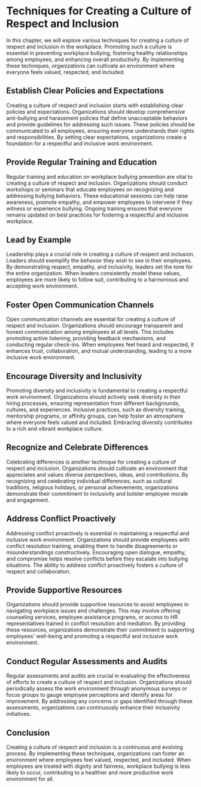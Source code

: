 # Techniques for Creating a Culture of Respect and Inclusion

In this chapter, we will explore various techniques for creating a culture of respect and inclusion in the workplace. Promoting such a culture is essential in preventing workplace bullying, fostering healthy relationships among employees, and enhancing overall productivity. By implementing these techniques, organizations can cultivate an environment where everyone feels valued, respected, and included.

## Establish Clear Policies and Expectations

Creating a culture of respect and inclusion starts with establishing clear policies and expectations. Organizations should develop comprehensive anti-bullying and harassment policies that define unacceptable behaviors and provide guidelines for addressing such issues. These policies should be communicated to all employees, ensuring everyone understands their rights and responsibilities. By setting clear expectations, organizations create a foundation for a respectful and inclusive work environment.

## Provide Regular Training and Education

Regular training and education on workplace bullying prevention are vital to creating a culture of respect and inclusion. Organizations should conduct workshops or seminars that educate employees on recognizing and addressing bullying behaviors. These educational sessions can help raise awareness, promote empathy, and empower employees to intervene if they witness or experience bullying. Ongoing training ensures that everyone remains updated on best practices for fostering a respectful and inclusive workplace.

## Lead by Example

Leadership plays a crucial role in creating a culture of respect and inclusion. Leaders should exemplify the behavior they wish to see in their employees. By demonstrating respect, empathy, and inclusivity, leaders set the tone for the entire organization. When leaders consistently model these values, employees are more likely to follow suit, contributing to a harmonious and accepting work environment.

## Foster Open Communication Channels

Open communication channels are essential for creating a culture of respect and inclusion. Organizations should encourage transparent and honest communication among employees at all levels. This includes promoting active listening, providing feedback mechanisms, and conducting regular check-ins. When employees feel heard and respected, it enhances trust, collaboration, and mutual understanding, leading to a more inclusive work environment.

## Encourage Diversity and Inclusivity

Promoting diversity and inclusivity is fundamental to creating a respectful work environment. Organizations should actively seek diversity in their hiring processes, ensuring representation from different backgrounds, cultures, and experiences. Inclusive practices, such as diversity training, mentorship programs, or affinity groups, can help foster an atmosphere where everyone feels valued and included. Embracing diversity contributes to a rich and vibrant workplace culture.

## Recognize and Celebrate Differences

Celebrating differences is another technique for creating a culture of respect and inclusion. Organizations should cultivate an environment that appreciates and values diverse perspectives, ideas, and contributions. By recognizing and celebrating individual differences, such as cultural traditions, religious holidays, or personal achievements, organizations demonstrate their commitment to inclusivity and bolster employee morale and engagement.

## Address Conflict Proactively

Addressing conflict proactively is essential in maintaining a respectful and inclusive work environment. Organizations should provide employees with conflict resolution training, enabling them to handle disagreements or misunderstandings constructively. Encouraging open dialogue, empathy, and compromise helps resolve conflicts before they escalate into bullying situations. The ability to address conflict proactively fosters a culture of respect and collaboration.

## Provide Supportive Resources

Organizations should provide supportive resources to assist employees in navigating workplace issues and challenges. This may involve offering counseling services, employee assistance programs, or access to HR representatives trained in conflict resolution and mediation. By providing these resources, organizations demonstrate their commitment to supporting employees' well-being and promoting a respectful and inclusive work environment.

## Conduct Regular Assessments and Audits

Regular assessments and audits are crucial in evaluating the effectiveness of efforts to create a culture of respect and inclusion. Organizations should periodically assess the work environment through anonymous surveys or focus groups to gauge employee perceptions and identify areas for improvement. By addressing any concerns or gaps identified through these assessments, organizations can continuously enhance their inclusivity initiatives.

## Conclusion

Creating a culture of respect and inclusion is a continuous and evolving process. By implementing these techniques, organizations can foster an environment where employees feel valued, respected, and included. When employees are treated with dignity and fairness, workplace bullying is less likely to occur, contributing to a healthier and more productive work environment for all.
